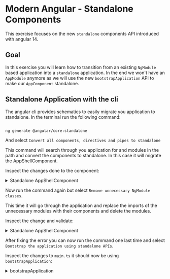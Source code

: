 # Modern Angular - Standalone Components

This exercise focuses on the new `standalone` components API introduced with angular 14.

## Goal

In this exercise you will learn how to transition from an existing `NgModule` based application into a `standalone`
application. In the end we won't have an `AppModule` anymore as we will use the new `bootstrapApplication` API
to make our `AppComponent` standalone.

## Standalone Application with the cli

The angular cli provides schematics to easily migrate you application to standalone. In the terminal run the following command: 

```bash

ng generate @angular/core:standalone

```

And select `Convert all components, directives and pipes to standalone`

This command will search through you application for and modules in the path and convert the components to standalone. In this case it will migrate the AppShellComponent.

Inspect the changes done to the component:

<details>
  <summary>Standalone AppShellComponent</summary>

@Component({
  // ...
  standalone: true,
  imports: [
    SideDrawerComponent,
    RouterLinkActive,
    RouterLink,
    FastSvgComponent,
    HamburgerButtonComponent,
    SearchBarComponent,
    FormsModule,
    DarkModeToggleComponent,
    AsyncPipe,
  ],
})
export class AppShellComponent { ... }

</details>

Now run the command again but select `Remove unnecessary NgModule classes`.

This time it will go through the application and replace the imports of the unnecessary modules with their components and delete the modules.

Inspect the change and validate: 

<details>
  <summary>Standalone AppShellComponent</summary>

imports: [
  BrowserModule,
  AppRoutingModule,
  HttpClientModule,
  // Removed AppShellModule but did not replace with its component
  // Add AppShellComponent to the imports to fix the error
  FastSvgModule.forRoot({
    url: (name: string) => `assets/svg-icons/${name}.svg`,
    defaultSize: '12',
  }),
],

</details>

After fixing the error you can now run the command one last time and select `Bootstrap the application using standalone APIs`.

Inspect the changes to `main.ts` it should now be using `bootstrapApplication`:

<details>
  <summary>bootstrapApplication</summary>

```ts
// main.ts

bootstrapApplication(AppComponent)
  .catch((err) => console.error(err));
```

</details>
